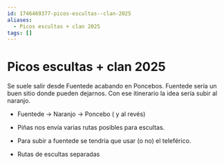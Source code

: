 ```yaml
---
id: 1746469377-picos-escultas--clan-2025
aliases:
  - Picos escultas + clan 2025
tags: []
---
```


# Picos escultas + clan 2025
Se suele salir desde Fuentede acabando en Poncebos. Fuentede sería un buen sitio donde pueden dejarnos. 
Con ese itinerario la idea sería subir al naranjo. 
- Fuentede -> Naranjo -> Poncebo ( y al revés)
- Piñas nos envía varias rutas posibles para escultas. 

- Para subir a fuentede se tendría que usar (o no) el teleférico. 
- Rutas de escultas separadas
